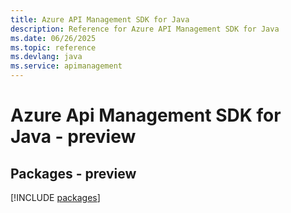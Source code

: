 ```yaml
---
title: Azure API Management SDK for Java
description: Reference for Azure API Management SDK for Java
ms.date: 06/26/2025
ms.topic: reference
ms.devlang: java
ms.service: apimanagement
---
```

# Azure Api Management SDK for Java - preview
## Packages - preview
[!INCLUDE [packages](api-management-index.md)]